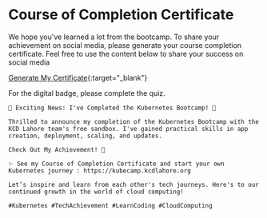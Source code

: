 # Course of Completion Certificate 
We hope you've learned a lot from the bootcamp. To share your achievement on social media, please generate your course completion certificate. Feel free to use the content below to share your success on social media

[Generate My Certificate](https://bit.ly/3TcmiQQ){:target="_blank"}

For the digital badge, please complete the quiz.

```
🚀 Exciting News: I've Completed the Kubernetes Bootcamp! 🚀

Thrilled to announce my completion of the Kubernetes Bootcamp with the KCD Lahore team's free sandbox. I've gained practical skills in app creation, deployment, scaling, and updates.

Check Out My Achievement! 🎉

✨ See my Course of Completion Certificate and start your own Kubernetes journey : https://kubecamp.kcdlahore.org

Let’s inspire and learn from each other's tech journeys. Here's to our continued growth in the world of cloud computing!

#Kubernetes #TechAchievement #LearnCoding #CloudComputing
```
